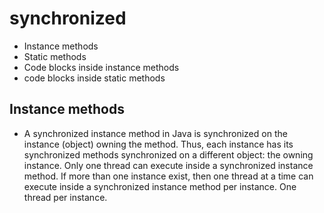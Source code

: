 # synchronized
- Instance methods
- Static methods
- Code blocks inside instance methods
- code blocks inside static methods
## Instance methods
- A synchronized instance method in Java is synchronized on the instance (object) owning the method. Thus, each instance has its synchronized methods synchronized on a different object: the owning instance. Only one thread can execute inside a synchronized instance method. If more than one instance exist, then one thread at a time can execute inside a synchronized instance method per instance. One thread per instance.
